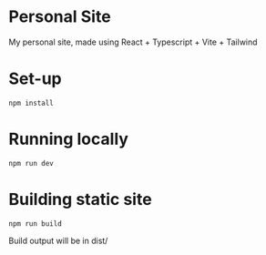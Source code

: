 # Personal Site
My personal site, made using React + Typescript + Vite + Tailwind

# Set-up
```
npm install
```

# Running locally
```
npm run dev
```

# Building static site
```
npm run build
```
Build output will be in dist/